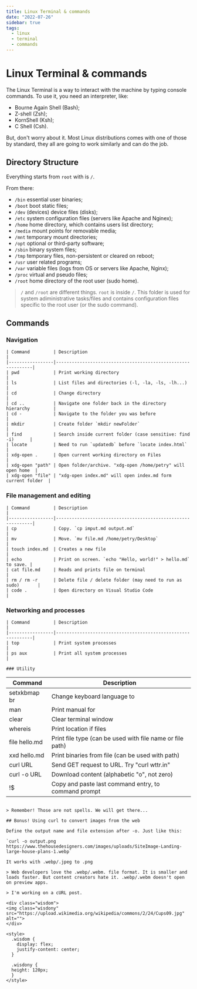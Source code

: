 ```yaml
---
title: Linux Terminal & commands
date: "2022-07-26"
sidebar: true
tags:
  - linux
  - terminal
  - commands
---
```


# Linux Terminal & commands

The Linux Terminal is a way to interact with the machine by typing console commands. To use it, you need an interpreter, like: 

* Bourne Again Shell (Bash);
* Z-shell (Zsh);
* KornShell (Ksh);
* C Shell (Csh).

But, don't worry about it. Most Linux distributions comes with one of those by standard, they all are going to work similarly and can do the job.

## Directory Structure

Everything starts from `root` with is `/`.

From there:

* `/bin` essential user binaries;
* `/boot` boot static files;
* `/dev` (devices) device files (disks);
* `/etc` system configuration files (servers like Apache and Nginex);
* `/home` home directory, which contains users list directory;
* `/media` mount points for removable media;
* `/mnt` temporary mount directories;
* `/opt` optional or third-party software;
* `/sbin` binary system files;
* `/tmp` temporary files, non-persistent or cleared on reboot;
* `/usr` user related programs;
* `/var` variable files (logs from OS or servers like Apache, Nginx);
* `/proc` virtual and pseudo files;
* `/root` home directory of the root user (sudo home).

> `/` and `/root` are different things. `root` is inside `/`. This folder is used for system adiministrative tasks/files and contains configuration files specific to the root user (or the sudo command).

## Commands

### Navigation

```
| Command         | Description                                                 |
|-----------------|-------------------------------------------------------------|
| pwd             | Print working directory                                     |
| ls              | List files and directories (-l, -la, -ls, -lh...)           |
| cd              | Change directory                                            |
| cd ..           | Navigate one folder back in the directory hierarchy         |
| cd -            | Navigate to the folder you was before                       |
| mkdir           | Create folder `mkdir newFolder`                             |
| find            | Search inside current folder (case sensitive: find -i)      |
| locate          | Need to run `updatedb` before `locate index.html`           |
| xdg-open .      | Open current working directory on Files                     |
| xdg-open "path" | Open folder/archive. "xdg-open /home/petry" will open home  |
| xdg-open "file" | "xdg-open index.md" will open index.md form current folder  |
```

### File management and editing

```
| Command         | Description                                                 |
|-----------------|-------------------------------------------------------------|
| cp              | Copy. `cp imput.md output.md`                               |
| mv              | Move. `mv file.md /home/petry/Desktop`                      |
| touch index.md  | Creates a new file                                          |
| echo            | Print on screen. `echo "Hello, world!" > hello.md` to save. |
| cat file.md     | Reads and prints file on terminal                           |
| rm / rm -r      | Delete file / delete folder (may need to run as sudo)       |
| code .          | Open directory on Visual Studio Code                        |
```

### Networking and processes

```
| Command         | Description                                                 |
|-----------------|-------------------------------------------------------------|
| top             | Print system processes                                      |
| ps aux          | Print all system processes                                  |

### Utility

```
| Command         | Description                                                 |
|-----------------|-------------------------------------------------------------|
| setxkbmap br    | Change keyboard language to <country>                       |
| man <app>       | Print manual for <application>                              |
| clear           | Clear terminal window                                       |
| whereis <app>   | Print location if <application> files                       |
| file hello.md   | Print file type (can be used with file name or file path)   |
| xxd hello.md    | Print binaries from file (can be used with path)            |
| curl URL        | Send GET request to URL. Try "curl wttr.in"                 |
| curl -o URL     | Download content (alphabetic "o", not zero)                 |
| !$              | Copy and paste last command entry, to command prompt        |

```

> Remember! Those are not spells. We will get there...

## Bonus! Using curl to convert images from the web

Define the output name and file extension after -o. Just like this:

`curl -o output.png https://www.thehousedesigners.com/images/uploads/SiteImage-Landing-large-house-plans-1.webp`

It works with .webp/.jpeg to .png

> Web developers love the .webp/.webm. file format. It is smaller and loads faster. But content creators hate it. .webp/.webm doesn't open on preview apps.

> I'm working on a cURL post.

<div class="wisdom">
<img class="wisdony" src="https://upload.wikimedia.org/wikipedia/commons/2/24/Cups09.jpg" alt="">
</div>

<style>
  .wisdom {
    display: flex;
    justify-content: center;
  }

  .wisdony {
  height: 120px;
  }
</style>
